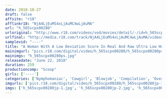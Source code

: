 ```yaml
---
date: 2018-10-27
draft: false
affsite: "r18"
afflinkr18: "NjA4LjEuMS4xLjAuMC4wLjAuMA"
url: "h_565scpx00280"
urloriginal: "http://www.r18.com/videos/vod/movies/detail/-/id=h_565scpx00280"
urlfinal: "http://media.r18.com/track/NjA4LjEuMS4xLjAuMC4wLjAuMA/videos/vod/movies/detail/-/id=h_565scpx00280"
samplevid: "----"
title: "A Woman With A Low Deviation Score In Real And Raw Ultra Low Hurdle Sex"
mainimgurl: "pics.r18.com/digital/video/h_565scpx00280/h_565scpx00280ps.jpg"
mainimgs: "h_565scpx00280ps.jpg"
releasedate: "June 22, 2018"
duration: 259
productioncomp: "Scoop"
girls: ['----']
categories: ['Nymphomaniac', 'Cowgirl', 'Blowjob', 'Compilation', 'Over 4 Hours', 'Hi-Def']
imgurls: ['pics.r18.com/digital/video/h_565scpx00280/h_565scpx00280jp-1.jpg', 'pics.r18.com/digital/video/h_565scpx00280/h_565scpx00280jp-2.jpg', 'pics.r18.com/digital/video/h_565scpx00280/h_565scpx00280jp-3.jpg', 'pics.r18.com/digital/video/h_565scpx00280/h_565scpx00280jp-4.jpg', 'pics.r18.com/digital/video/h_565scpx00280/h_565scpx00280jp-5.jpg', 'pics.r18.com/digital/video/h_565scpx00280/h_565scpx00280jp-6.jpg', 'pics.r18.com/digital/video/h_565scpx00280/h_565scpx00280jp-7.jpg', 'pics.r18.com/digital/video/h_565scpx00280/h_565scpx00280jp-8.jpg', 'pics.r18.com/digital/video/h_565scpx00280/h_565scpx00280jp-9.jpg', 'pics.r18.com/digital/video/h_565scpx00280/h_565scpx00280jp-10.jpg', 'pics.r18.com/digital/video/h_565scpx00280/h_565scpx00280jp-11.jpg', 'pics.r18.com/digital/video/h_565scpx00280/h_565scpx00280jp-12.jpg', 'pics.r18.com/digital/video/h_565scpx00280/h_565scpx00280jp-13.jpg', 'pics.r18.com/digital/video/h_565scpx00280/h_565scpx00280jp-14.jpg', 'pics.r18.com/digital/video/h_565scpx00280/h_565scpx00280jp-15.jpg', 'pics.r18.com/digital/video/h_565scpx00280/h_565scpx00280jp-16.jpg', 'pics.r18.com/digital/video/h_565scpx00280/h_565scpx00280jp-17.jpg', 'pics.r18.com/digital/video/h_565scpx00280/h_565scpx00280jp-18.jpg', 'pics.r18.com/digital/video/h_565scpx00280/h_565scpx00280jp-19.jpg', 'pics.r18.com/digital/video/h_565scpx00280/h_565scpx00280jp-20.jpg']
imgs: ['h_565scpx00280jp-1.jpg', 'h_565scpx00280jp-2.jpg', 'h_565scpx00280jp-3.jpg', 'h_565scpx00280jp-4.jpg', 'h_565scpx00280jp-5.jpg', 'h_565scpx00280jp-6.jpg', 'h_565scpx00280jp-7.jpg', 'h_565scpx00280jp-8.jpg', 'h_565scpx00280jp-9.jpg', 'h_565scpx00280jp-10.jpg', 'h_565scpx00280jp-11.jpg', 'h_565scpx00280jp-12.jpg', 'h_565scpx00280jp-13.jpg', 'h_565scpx00280jp-14.jpg', 'h_565scpx00280jp-15.jpg', 'h_565scpx00280jp-16.jpg', 'h_565scpx00280jp-17.jpg', 'h_565scpx00280jp-18.jpg', 'h_565scpx00280jp-19.jpg', 'h_565scpx00280jp-20.jpg']
---
```

